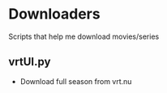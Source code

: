 # Downloaders
Scripts that help me download movies/series

## vrtUI.py
* Download full season from vrt.nu
